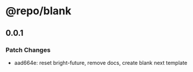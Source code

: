 # @repo/blank

## 0.0.1

### Patch Changes

- aad664e: reset bright-future, remove docs, create blank next template
